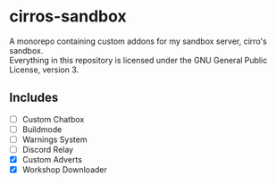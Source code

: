 # cirros-sandbox

A monorepo containing custom addons for my sandbox server, cirro's sandbox.  
Everything in this repository is licensed under the GNU General Public License, version 3.

## Includes

-   [ ] Custom Chatbox
-   [ ] Buildmode
-   [ ] Warnings System
-   [ ] Discord Relay
-   [x] Custom Adverts
-   [x] Workshop Downloader
